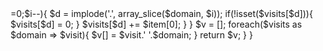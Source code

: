 <?php
class Solution {
        function subdomainVisits($cpdomains) {
        $visits = [];
        foreach($cpdomains as $cpdomain){
            $item = explode(' ',$cpdomain);
            $domain = explode('.',$item[1]);
            $max = count($domain);
            for($i=$max-1; $i>=0;$i--){
                $d = implode('.', array_slice($domain, $i));
                if(!isset($visits[$d])){
                    $visits[$d] = 0;
                }
                $visits[$d] += $item[0];
            }
        }
        $v = [];
        foreach($visits as $domain => $visit){
            $v[] = $visit.' '.$domain;
        }
        return $v;
    }
}
